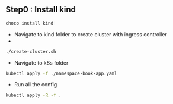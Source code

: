 ## Step0 : Install kind
```bash
choco install kind
```
- Navigate to kind folder to create cluster with ingress controller
- 
```bash
./create-cluster.sh
```
- Navigate to k8s folder
```bash
kubectl apply -f ./namespace-book-app.yaml
```

- Run all the config
```bash
kubectl apply -R -f .
```
